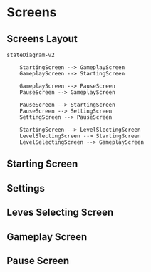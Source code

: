 # Screens 

## Screens Layout
``` mermaid
stateDiagram-v2

    StartingScreen --> GameplayScreen
    GameplayScreen --> StartingScreen

    GameplayScreen --> PauseScreen
    PauseScreen --> GameplayScreen

    PauseScreen --> StartingScreen
    PauseScreen --> SettingScreen
    SettingScreen --> PauseScreen

    StartingScreen --> LevelSlectingScreen
    LevelSlectingScreen --> StartingScreen
    LevelSelectingScreen --> GameplayScreen
```
## Starting Screen


## Settings


## Leves Selecting Screen


## Gameplay Screen


## Pause Screen